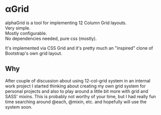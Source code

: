 # αGrid

alphaGrid is a tool for implementing 12 Column Grid layouts. \
Very simple. \
Mostly configurable. \
No dependencies needed, pure css (mostly).

It's implemented via CSS Grid and it's pretty much an "inspired" clone of Bootstrap's own grid layout.

## Why
After couple of discussion about using 12-col-grid system in an internal work project I started thinking about creating my own grid system for personal projects and also to play around a little bit more with grid and SASS' mixins. 
This is probably not worthy of your time, but I had really fun time searching around @each, @mixin, etc. and hopefully will use the system soon. 